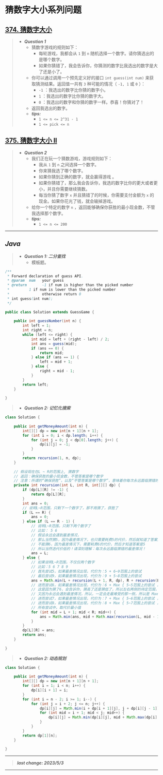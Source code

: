 # 猜数字大小系列问题

## [374. 猜数字大小](https://leetcode.cn/problems/guess-number-higher-or-lower/)

> - ***Question 1***
>   - 猜数字游戏的规则如下：
>     - 每轮游戏，我都会从 `1` 到 `n` 随机选择一个数字。请你猜选出的是哪个数字。
>     - 如果你猜错了，我会告诉你，你猜测的数字比我选出的数字是大了还是小了。
>   - 你可以通过调用一个预先定义好的接口 `int guess(int num)` 来获取猜测结果。返回值一共有 `3` 种可能的情况（ `-1, 1` 或 `0` ）：
>     - `-1` ：我选出的数字比你猜的数字小。
>     - `1` ：我选出的数字比你猜的数字大。
>     - `0` ：我选出的数字和你猜的数字一样。恭喜！你猜对了！
>   - 返回我选出的数字。
>   - ***tips:***
>     - `1 <= n <= 2^31 - 1`
>     - `1 <= pick <= n`

## [375. 猜数字大小 II](https://leetcode.cn/problems/guess-number-higher-or-lower-ii/)

> - ***Question 2***
>   - 我们正在玩一个猜数游戏，游戏规则如下：
>     - 我从 `1` 到 `n` 之间选择一个数字。
>     - 你来猜我选了哪个数字。
>     - 如果你猜到正确的数字，就会赢得游戏 。
>     - 如果你猜错了，那么我会告诉你，我选的数字比你的更大或者更小，并且你需要继续猜数。
>     - 每当你猜了数字 `x` 并且猜错了的时候，你需要支付金额为 `x` 的现金。如果你花光了钱，就会输掉游戏。
>   - 给你一个特定的数字 `n` ，返回能够确保你获胜的最小现金数，不管我选择那个数字。
>   - ***tips:***
>     - `1 <= n <= 200`

---

## *Java*

> - ***Question 1: 二分查找***
>   - 模板题。

```java
/** 
 * Forward declaration of guess API.
 * @param  num   your guess
 * @return       -1 if num is higher than the picked number
 *         1 if num is lower than the picked number
 *               otherwise return 0
 * int guess(int num);
 */

public class Solution extends GuessGame {
    
    public int guessNumber(int n) {
        int left = 1;
        int right = n;
        while (left <= right) {
            int mid = left + (right - left) / 2;
            int ans = guess(mid);
            if (ans == 0) {
                return mid;
            } else if (ans == 1) {
                left = mid + 1;
            } else {
                right = mid - 1;
            }
        }
        return left;
    }
    
}
```

> - ***Question 2: 记忆化搜索***

```java
class Solution {
    
    public int getMoneyAmount(int n) {
        int[][] dp = new int[n + 1][n + 1];
        for (int i = 0; i < dp.length; i++) {
            for (int j = 0; j < dp[0].length; j++) {
                dp[i][j] = -1;
            }
        }
        return recursion(1, n, dp);
    }
    
    // 假设现在在L ~ R的范围上, 猜数字
    // 返回：确保获胜的最小现金数，不管答案是哪个数字
    // 注意：所谓的“确保获胜”，以及“不管答案是哪个数字”，意味着你每次永远面临猜错的最差情况！
    private int recursion(int L, int R, int[][] dp) {
        if (dp[L][R] != -1) {
            return dp[L][R];
        }
        int ans = 0;
        // 说明L~R范围，只剩下一个数字了，那不用猜了，获胜了
        if (L == R) {
            ans = 0;
        } else if (L == R - 1) {
            // 说明L~R范围，只剩下两个数字了
            // 比如： 5 6
            // 假设永远会遇到最差情况，
            // 那么当然猜5，因为最差情况下，也只需要耗费5的代价，然后就知道了答案是6
            // 不能猜6，因为最差情况下，需要耗费6的代价，然后才知道答案是5
            // 所以当然选代价低的！请深刻理解：每次永远面临猜错的最差情况！
            ans = L;
        } else {
            // 如果说明L~R范围，不仅仅两个数字
            // 比如：5 6 7 8 9
            // 首先尝试5，如果最差情况出现，代价为：5 + 6~9范围上的尝试
            // 最后尝试9，如果最差情况出现，代价为：9 + 5~8范围上的尝试
            ans = Math.min(L + recursion(L + 1, R, dp), R + recursion(L, R - 1, dp));
            // 进而尝试6，如果最差情况出现，代价为：6 + Max { 5~5范围上的尝试 ，7~9范围上的尝试}
            // 这是因为猜了6，会告诉你，猜高了还是猜低了，所以左右两侧的待定范围，一定会只走一侧
            // 又因为永远会遇到最差情况，所以，一定会走最难受的那一侧，所以是 Max { 5~5范围上的尝试 ，7~9范围上的尝试}
            // 进而尝试7，如果最差情况出现，代价为：7 + Max { 5~6范围上的尝试 ，8~9范围上的尝试}
            // 进而尝试8，如果最差情况出现，代价为：8 + Max { 5~7范围上的尝试 ，9~9范围上的尝试}
            // 所有尝试中，取代价最小值
            for (int mid = L + 1; mid < R; mid++) {
                ans = Math.min(ans, mid + Math.max(recursion(L, mid - 1, dp), recursion(mid + 1, R, dp)));
            }
        }
        dp[L][R] = ans;
        return ans;
    }
    
}
```

> - ***Question 2: 动态规划***

```java
class Solution {
    
    public int getMoneyAmount(int n) {
        int[][] dp = new int[n + 1][n + 1];
        for (int i = 1; i < n; i++) {
            dp[i][i + 1] = i;
        }
        for (int i = n - 2; i >= 1; i--) {
            for (int j = i + 2; j <= n; j++) {
                dp[i][j] = Math.min(i + dp[i + 1][j], j + dp[i][j - 1]);
                for (int mid = i + 1; mid < j; mid++) {
                    dp[i][j] = Math.min(dp[i][j], mid + Math.max(dp[i][mid - 1], dp[mid + 1][j]));
                }
            }
        }
        return dp[1][n];
    }
    
}
```

---

> ***last change: 2023/5/3***

---
